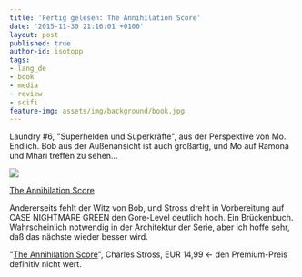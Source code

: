 ```yaml
---
title: 'Fertig gelesen: The Annihilation Score'
date: '2015-11-30 21:16:01 +0100'
layout: post
published: true
author-id: isotopp
tags:
- lang_de
- book
- media
- review
- scifi
feature-img: assets/img/background/book.jpg
---
```

Laundry #6, "Superhelden und Superkräfte", aus der Perspektive von Mo. Endlich. Bob aus der Außenansicht ist auch großartig, und Mo auf Ramona und Mhari treffen zu sehen…

[![](/uploads/2015/11/annihilation.jpg)](https://www.amazon.de/dp/B00RW1VO14)

[The Annihilation Score](https://www.amazon.de/dp/B00RW1VO14)

Andererseits fehlt der Witz von Bob, und Stross dreht in Vorbereitung auf CASE NIGHTMARE GREEN den Gore-Level deutlich hoch. Ein Brückenbuch. Wahrscheinlich notwendig in der Architektur der Serie, aber ich hoffe sehr, daß das nächste wieder besser wird.

"[The Annihilation Score](https://www.amazon.de/dp/B00RW1VO14)", Charles Stross, EUR 14,99 <- den Premium-Preis definitiv nicht wert.
